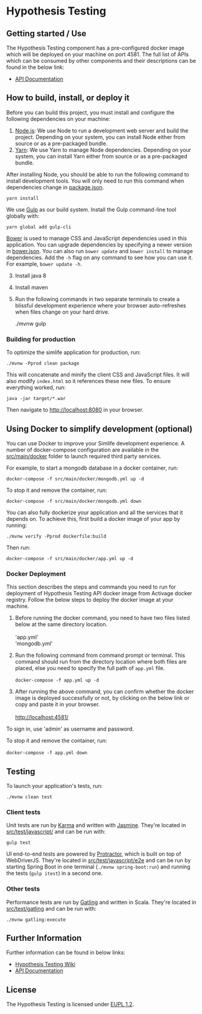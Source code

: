 # Hypothesis Testing

## Getting started / Use

The Hypothesis Testing component has a pre-configured docker image which will be deployed on your machine on port 4581.
The full list of APIs which can be consumed by other components and their descriptions can be found in the below link:
* [API Documentation](https://git.activageproject.eu/Data_Analytics/Hypothesis_Testing/wiki/API+Documentation)


## How to build, install, or deploy it

Before you can build this project, you must install and configure the following dependencies on your machine:

1. [Node.js](https://nodejs.org/en/): We use Node to run a development web server and build the project.
   Depending on your system, you can install Node either from source or as a pre-packaged bundle.
2. [Yarn](https://yarnpkg.com/): We use Yarn to manage Node dependencies.
   Depending on your system, you can install Yarn either from source or as a pre-packaged bundle.

After installing Node, you should be able to run the following command to install development tools.
You will only need to run this command when dependencies change in [package.json](package.json).

    yarn install

We use [Gulp](https://gulpjs.com/) as our build system. Install the Gulp command-line tool globally with:

    yarn global add gulp-cli

[Bower](https://bower.io/) is used to manage CSS and JavaScript dependencies used in this application. You can upgrade dependencies by
specifying a newer version in [bower.json](bower.json). You can also run `bower update` and `bower install` to manage dependencies.
Add the `-h` flag on any command to see how you can use it. For example, `bower update -h`.

3. Install java 8
4. Install maven
5. Run the following commands in two separate terminals to create a blissful development experience where your browser
auto-refreshes when files change on your hard drive.

    ./mvnw
    gulp

### Building for production

To optimize the simlife application for production, run:

    ./mvnw -Pprod clean package

This will concatenate and minify the client CSS and JavaScript files. It will also modify `index.html` so it references these new files.
To ensure everything worked, run:

    java -jar target/*.war

Then navigate to [http://localhost:8080](http://localhost:8080) in your browser.

## Using Docker to simplify development (optional)

You can use Docker to improve your Simlife development experience. A number of docker-compose configuration are available in the [src/main/docker](src/main/docker) folder to launch required third party services.

For example, to start a mongodb database in a docker container, run:

    docker-compose -f src/main/docker/mongodb.yml up -d

To stop it and remove the container, run:

    docker-compose -f src/main/docker/mongodb.yml down

You can also fully dockerize your application and all the services that it depends on.
To achieve this, first build a docker image of your app by running:

    ./mvnw verify -Pprod dockerfile:build

Then run:

    docker-compose -f src/main/docker/app.yml up -d

### Docker Deployment

This section describes the steps and commands you need to run for deployment of Hypothesis Testing API docker image from Activage docker registry. Follow the below steps to deploy the docker image at your machine.

1. Before running the docker command, you need to have two files listed below at the same directory location. <br /> <br />
'app.yml' <br /> 'mongodb.yml'

2. Run the following command from command prompt or terminal. This command should run from the directory location where both files are placed, else you need to specify the full path of `app.yml` file. <br /> <br />
`docker-compose -f app.yml up -d`

3. After running the above command, you can confirm whether the docker image is deployed successfully or not, by clicking on the below link or copy and paste it in your browser. <br /> <br />
[http://localhost:4581/](http://localhost:4581/#/docs)

To sign in, use 'admin' as username and password.

To stop it and remove the container, run: <br /> <br />
`docker-compose -f app.yml down`


## Testing

To launch your application's tests, run:

    ./mvnw clean test

### Client tests

Unit tests are run by [Karma](https://karma-runner.github.io/latest/index.html) and written with [Jasmine](https://jasmine.github.io/). They're located in [src/test/javascript/](src/test/javascript/) and can be run with:

    gulp test

UI end-to-end tests are powered by [Protractor](https://www.protractortest.org/#/), which is built on top of WebDriverJS. They're located in [src/test/javascript/e2e](src/test/javascript/e2e)
and can be run by starting Spring Boot in one terminal (`./mvnw spring-boot:run`) and running the tests (`gulp itest`) in a second one.

### Other tests

Performance tests are run by [Gatling](https://gatling.io/) and written in Scala. They're located in [src/test/gatling](src/test/gatling) and can be run with:

    ./mvnw gatling:execute

## Further Information

Further information can be found in below links:

* [Hypothesis Testing Wiki](https://git.activageproject.eu/Data_Analytics/Hypothesis_Testing/wiki)
* [API Documentation](https://git.activageproject.eu/Data_Analytics/Hypothesis_Testing/wiki/API+Documentation)

## License
    
The Hypothesis Testing is licensed under [EUPL 1.2](https://eupl.eu/).
